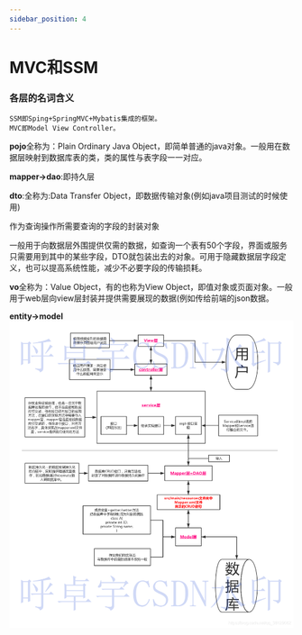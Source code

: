 ```yaml
---
sidebar_position: 4
---
```


# MVC和SSM


### 各层的名词含义

```
SSM即Sping+SpringMVC+Mybatis集成的框架。
MVC即Model View Controller。
```

**pojo**全称为：Plain Ordinary Java Object，即简单普通的java对象。一般用在数据层映射到数据库表的类，类的属性与表字段一一对应。

**mapper→dao**:即持久层

**dto**:全称为:Data Transfer Object，即数据传输对象(例如java项目测试的时候使用)

作为查询操作所需要查询的字段的封装对象

一般用于向数据层外围提供仅需的数据，如查询一个表有50个字段，界面或服务只需要用到其中的某些字段，DTO就包装出去的对象。可用于隐藏数据层字段定义，也可以提高系统性能，减少不必要字段的传输损耗。

**vo**全称为：Value Object，有的也称为View Object，即值对象或页面对象。一般用于web层向view层封装并提供需要展现的数据(例如传给前端的json数据。

**entity→model**
![MVC和SSM](./MVC和SSM.png)
